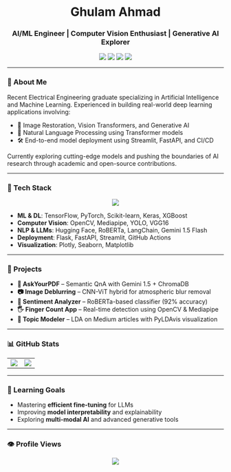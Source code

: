 <h1 align="center">Ghulam Ahmad</h1>
<h3 align="center">AI/ML Engineer | Computer Vision Enthusiast | Generative AI Explorer</h3>

<p align="center">
  <a href="mailto:ghulam.ahmad.uet@gmail.com"><img src="https://img.shields.io/badge/Email-grey?style=for-the-badge&logo=gmail"></a>
  <a href="https://www.linkedin.com/in/ghulam-ahmad-840a06249/"><img src="https://img.shields.io/badge/LinkedIn-blue?style=for-the-badge&logo=linkedin"></a>
  <a href="https://github.com/ghulam-ahmad-1"><img src="https://img.shields.io/badge/GitHub-black?style=for-the-badge&logo=github"></a>
  <a href="https://leetcode.com/GhulamAhmad381/"><img src="https://img.shields.io/badge/LeetCode-orange?style=for-the-badge&logo=leetcode"></a>
</p>

---

### 🚀 About Me

Recent Electrical Engineering graduate specializing in Artificial Intelligence and Machine Learning. Experienced in building real-world deep learning applications involving:

- 🔬 Image Restoration, Vision Transformers, and Generative AI  
- 🤖 Natural Language Processing using Transformer models  
- 🛠️ End-to-end model deployment using Streamlit, FastAPI, and CI/CD  

Currently exploring cutting-edge models and pushing the boundaries of AI research through academic and open-source contributions.

---

### 🔧 Tech Stack

<p align="center">
  <img src="https://skillicons.dev/icons?i=py,tensorflow,pytorch,keras,opencv,html,css,js,ts,git,github,linux" />
</p>

- **ML & DL**: TensorFlow, PyTorch, Scikit-learn, Keras, XGBoost  
- **Computer Vision**: OpenCV, Mediapipe, YOLO, VGG16  
- **NLP & LLMs**: Hugging Face, RoBERTa, LangChain, Gemini 1.5 Flash  
- **Deployment**: Flask, FastAPI, Streamlit, GitHub Actions  
- **Visualization**: Plotly, Seaborn, Matplotlib

---

### 📌 Projects

- **🔎 AskYourPDF** – Semantic QnA with Gemini 1.5 + ChromaDB  
- **📷 Image Deblurring** – CNN-ViT hybrid for atmospheric blur removal  
- **💬 Sentiment Analyzer** – RoBERTa-based classifier (92% accuracy)  
- **🖐️ Finger Count App** – Real-time detection using OpenCV & Mediapipe  
- **📰 Topic Modeler** – LDA on Medium articles with PyLDAvis visualization  

---

### 📊 GitHub Stats


<table align="center">
  <tr>
    <td><img src="https://github-profile-summary-cards.vercel.app/api/cards/stats?username=ghulam-ahmad-1&theme=2077" /></td>
    <td><img src="https://github-profile-summary-cards.vercel.app/api/cards/repos-per-language?username=ghulam-ahmad-1&theme=2077" /></td>
  </tr>
</table>

---

### 🧠 Learning Goals

- Mastering **efficient fine-tuning** for LLMs  
- Improving **model interpretability** and explainability  
- Exploring **multi-modal AI** and advanced generative tools

---

### 👁️ Profile Views

<p align="center">
  <img src="https://profile-counter.glitch.me/ghulam-ahmad-1/count.svg" />
</p>
